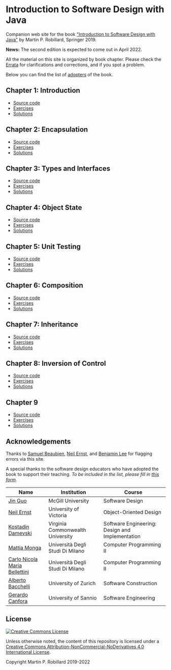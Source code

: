 # Introduction to Software Design with Java

Companion web site for the book ["Introduction to Software Design with Java"](https://www.springer.com/gp/book/9783030240936) by Martin P. Robillard, Springer 2019. 

**News:** The second edition is expected to come out in April 2022.

All the material on this site is organized by book chapter. Please check the [Errata](errata-e1.md) for clarifications and corrections, and if you spot a problem. 

Below you can find the list of [adopters](#adopters) of the book.

## Chapter 1: Introduction

* [Source code](chapter-code/chapter1)
* [Exercises](exercises/e-chapter1.md)
* [Solutions](solutions/s-chapter1.md)

## Chapter 2: Encapsulation

* [Source code](chapter-code/chapter2)
* [Exercises](exercises/e-chapter2.md)
* [Solutions](solutions/s-chapter2.md)


## Chapter 3: Types and Interfaces

* [Source code](chapter-code/chapter3)
* [Exercises](exercises/e-chapter3.md)
* [Solutions](solutions/s-chapter3.md) 


## Chapter 4: Object State

* [Source code](chapter-code/chapter4)
* [Exercises](exercises/e-chapter4.md)
* [Solutions](solutions/s-chapter4.md)


## Chapter 5: Unit Testing

* [Source code](chapter-code/chapter5)
* [Exercises](exercises/e-chapter5.md)
* [Solutions](solutions/s-chapter5.md)

## Chapter 6: Composition

* [Source code](chapter-code/chapter6)
* [Exercises](exercises/e-chapter6.md)
* [Solutions](solutions/s-chapter6.md)

## Chapter 7: Inheritance

* [Source code](chapter-code/chapter7)
* [Exercises](exercises/e-chapter7.md)
* [Solutions](solutions/s-chapter7.md)

## Chapter 8: Inversion of Control

* [Source code](chapter-code/chapter8)
* [Exercises](exercises/e-chapter8.md)
* [Solutions](solutions/s-chapter8.md)

## Chapter 9

* [Source code](chapter-code/chapter9)
* [Exercises](exercises/e-chapter9.md)
* [Solutions](solutions/s-chapter9.md)

## Acknowledgements

Thanks to [Samuel Beaubien](https://github.com/samuelbeaubien), [Neil Ernst](https://github.com/neilernst), and [Benjamin Lee](https://github.com/UnHumbleBen) for flagging errors via this site.

A special thanks to the software design educators who have adopted the book to support their teaching. 
*To be included in the list, please fill in [this form](https://forms.office.com/r/jjagth5cDk)*.

|Name|Institution|Course|
|---|---|---|
|[Jin Guo](http://jguo-web.com)|McGill University|Software Design|
|[Neil Ernst](http://neilernst.net)|University of Victoria|Object-Oriented Design|
|[Kostadin Damevski](http://damevski.github.io)|Virginia Commonwealth University|Software Engineering: Design and Implementation|
|[Mattia Monga](https://homes.di.unimi.it/monga)|Universit&agrave; Degli Studi Di Milano|Computer Programming II|
|[Carlo Nicola Maria Bellettini](https://www.unimi.it/it/ugov/person/carlo-bellettini)|Universit&agrave; Degli Studi Di Milano|Computer Programming II|
|[Alberto Bacchelli](https://www.ifi.uzh.ch/en/zest/team/bacchelli.html)|University of Zurich|Software Construction|
|[Gerardo Canfora](http://www.gerardocanfora.net/)|University of Sannio|Software Engineering|


## License

<a rel="license" href="http://creativecommons.org/licenses/by-nc-nd/4.0/"><img alt="Creative Commons License" style="border-width:0" src="https://i.creativecommons.org/l/by-nc-nd/4.0/88x31.png" /></a>

Unless otherwise noted, the content of this repository is licensed under a <a rel="license" href="http://creativecommons.org/licenses/by-nc-nd/4.0/">Creative Commons Attribution-NonCommercial-NoDerivatives 4.0 International License</a>. 

Copyright Martin P. Robillard 2019-2022

